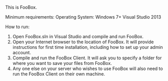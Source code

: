 This is FooBox.

Minimum requirements:
Operating System: Windows 7+
Visual Studio 2013

How to run:
1. Open FooBox.sln in Visual Studio and compile and run FooBox.
2. Open your Internet browser to the location of FooBox. It will provide instructions for first time installation, including how to set up your admin account.
3. Compile and run the FooBox Client. It will ask you to specify a folder for where you want to save your files from FooBox.
4. Any one else on your server who wishes to use FooBox will also need to run the FooBox Client on their own machine.
